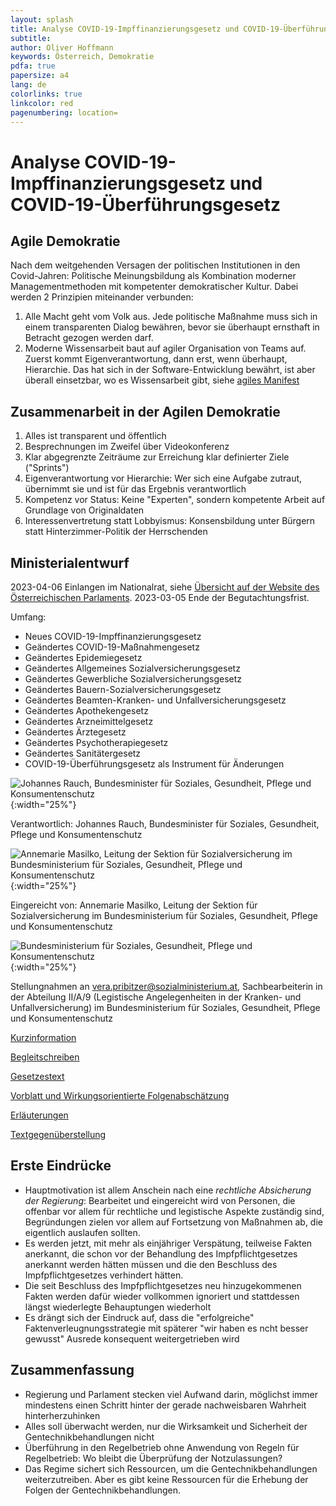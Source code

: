 ```yaml
---
layout: splash
title: Analyse COVID-19-Impffinanzierungsgesetz und COVID-19-Überführungsgesetz
subtitle: 
author: Oliver Hoffmann
keywords: Österreich, Demokratie
pdfa: true
papersize: a4
lang: de
colorlinks: true
linkcolor: red
pagenumbering: location=
---
```

# Analyse COVID-19-Impffinanzierungsgesetz und COVID-19-Überführungsgesetz

## Agile Demokratie

Nach dem weitgehenden Versagen der politischen Institutionen in den Covid-Jahren:
Politische Meinungsbildung als Kombination moderner Managementmethoden mit kompetenter demokratischer Kultur.
Dabei werden 2 Prinzipien miteinander verbunden:

1. Alle Macht geht vom Volk aus. Jede politische Maßnahme muss sich in einem transparenten Dialog bewähren, bevor sie überhaupt ernsthaft in Betracht gezogen werden darf.
2. Moderne Wissensarbeit baut auf agiler Organisation von Teams auf. Zuerst kommt Eigenverantwortung, dann erst, wenn überhaupt, Hierarchie. Das hat sich in der Software-Entwicklung bewährt, ist aber überall einsetzbar, wo es Wissensarbeit gibt, siehe [agiles Manifest](https://agilemanifesto.org/iso/de/manifesto.html)

## Zusammenarbeit in der Agilen Demokratie

1. Alles ist transparent und öffentlich
2. Besprechnungen im Zweifel über Videokonferenz
3. Klar abgegrenzte Zeiträume zur Erreichung klar definierter Ziele ("Sprints")
4. Eigenverantwortung vor Hierarchie: Wer sich eine Aufgabe zutraut, übernimmt sie und ist für das Ergebnis verantwortlich
5. Kompetenz vor Status: Keine "Experten", sondern kompetente Arbeit auf Grundlage von Originaldaten
6. Interessenvertretung statt Lobbyismus: Konsensbildung unter Bürgern statt Hinterzimmer-Politik der Herrschenden

## Ministerialentwurf

2023-04-06 Einlangen im Nationalrat, siehe [Übersicht auf der Website des Österreichischen Parlaments](https://www.parlament.gv.at/gegenstand/XXVII/ME/261).
2023-03-05 Ende der Begutachtungsfrist.

Umfang:
* Neues COVID-19-Impffinanzierungsgesetz
* Geändertes COVID-19-Maßnahmengesetz
* Geändertes Epidemiegesetz
* Geändertes Allgemeines Sozialversicherungsgesetz
* Geändertes Gewerbliche Sozialversicherungsgesetz
* Geändertes Bauern-Sozialversicherungsgesetz
* Geändertes Beamten-Kranken- und Unfallversicherungsgesetz
* Geändertes Apothekengesetz
* Geändertes Arzneimittelgesetz
* Geändertes Ärztegesetz
* Geändertes Psychotherapiegesetz
* Geändertes Sanitätergesetz
* COVID-19-Überführungsgesetz als Instrument für Änderungen

![Johannes Rauch, Bundesminister für Soziales, Gesundheit, Pflege und Konsumentenschutz](https://www.parlament.gv.at/dokument/bild/200775/20077540_384.jpg){:width="25%"}

Verantwortlich: Johannes Rauch, Bundesminister für Soziales, Gesundheit, Pflege und Konsumentenschutz

![Annemarie Masilko, Leitung der Sektion für Sozialversicherung im Bundesministerium für Soziales, Gesundheit, Pflege und Konsumentenschutz](https://imgl.krone.at/scaled/2301242/v85f708/630x356.jpg){:width="25%"}

Eingereicht von: Annemarie Masilko, Leitung der Sektion für Sozialversicherung im Bundesministerium für Soziales, Gesundheit, Pflege und Konsumentenschutz

![Bundesministerium für Soziales, Gesundheit, Pflege und Konsumentenschutz](https://upload.wikimedia.org/wikipedia/commons/f/f5/BMSGPK_AT_Logo.svg){:width="25%"}

Stellungnahmen an [vera.pribitzer@sozialministerium.at](mailto:vera.pribitzer@sozialministerium.at), Sachbearbeiterin in der Abteilung II/A/9 (Legistische Angelegenheiten in der Kranken- und Unfallversicherung) im Bundesministerium für Soziales, Gesundheit, Pflege und Konsumentenschutz

[Kurzinformation](https://www.parlament.gv.at/dokument/XXVII/ME/261/imfname_1550548.pdf)

[Begleitschreiben](https://www.parlament.gv.at/dokument/XXVII/ME/261/imfname_1550487.pdf)

[Gesetzestext](https://www.parlament.gv.at/dokument/XXVII/ME/261/fname_1550483.pdf)

[Vorblatt und Wirkungsorientierte Folgenabschätzung](https://www.parlament.gv.at/dokument/XXVII/ME/261/fname_1550486.pdf)

[Erläuterungen](https://www.parlament.gv.at/dokument/XXVII/ME/261/fname_1550484.pdf)

[Textgegenüberstellung](https://www.parlament.gv.at/dokument/XXVII/ME/261/fname_1550485.pdf)

## Erste Eindrücke

* Hauptmotivation ist allem Anschein nach eine *rechtliche Absicherung der Regierung*: Bearbeitet und eingereicht wird von Personen, die offenbar vor allem für rechtliche und legistische Aspekte zuständig sind, Begründungen zielen vor allem auf Fortsetzung von Maßnahmen ab, die eigentlich auslaufen sollten.
* Es werden jetzt, mit mehr als einjähriger Verspätung, teilweise Fakten anerkannt, die schon vor der Behandlung des Impfpflichtgesetzes anerkannt werden hätten müssen und die den Beschluss des Impfpflichtgesetzes verhindert hätten.
* Die seit Beschluss des Impfpflichtgesetzes neu hinzugekommenen Fakten werden dafür wieder vollkommen ignoriert und stattdessen längst wiederlegte Behauptungen wiederholt
* Es drängt sich der Eindruck auf, dass die "erfolgreiche" Faktenverleugnungsstrategie mit späterer "wir haben es ncht besser gewusst" Ausrede konsequent weitergetrieben wird

## Zusammenfassung

* Regierung und Parlament stecken viel Aufwand darin, möglichst immer mindestens einen Schritt hinter der gerade nachweisbaren Wahrheit hinterherzuhinken
* Alles soll überwacht werden, nur die Wirksamkeit und Sicherheit der Gentechnikbehandlungen nicht
* Überführung in den Regelbetrieb ohne Anwendung von Regeln für Regelbetrieb: Wo bleibt die Überprüfung der Notzulassungen?
* Das Regime sichert sich Ressourcen, um die Gentechnikbehandlungen weiterzutreiben. Aber es gibt keine Ressourcen für die Erhebung der Folgen der Gentechnikbehandlungen.
